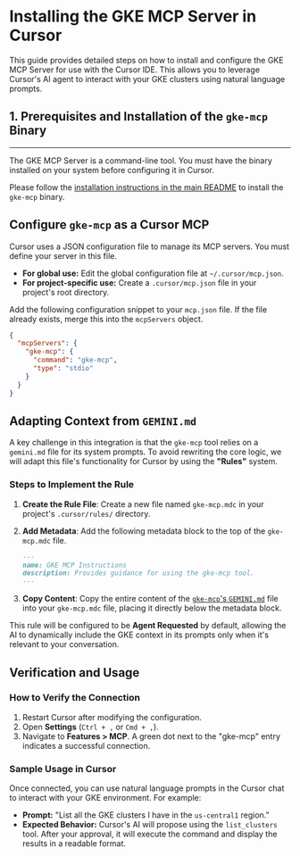 # Installing the GKE MCP Server in Cursor

This guide provides detailed steps on how to install and configure the GKE MCP Server for use with the Cursor IDE. This allows you to leverage Cursor's AI agent to interact with your GKE clusters using natural language prompts.

## 1\. Prerequisites and Installation of the `gke-mcp` Binary

-----

The GKE MCP Server is a command-line tool. You must have the binary installed on your system before configuring it in Cursor.

Please follow the [installation instructions in the main README](../../README.md#install-the-mcp-server) to install the `gke-mcp` binary.

## Configure `gke-mcp` as a Cursor MCP

Cursor uses a JSON configuration file to manage its MCP servers. You must define your server in this file.

  * **For global use:** Edit the global configuration file at `~/.cursor/mcp.json`.
  * **For project-specific use:** Create a `.cursor/mcp.json` file in your project's root directory.

Add the following configuration snippet to your `mcp.json` file. If the file already exists, merge this into the `mcpServers` object.

```json
{
  "mcpServers": {
    "gke-mcp": {
      "command": "gke-mcp",
      "type": "stdio"
    }
  }
}
```

## Adapting Context from `GEMINI.md`

A key challenge in this integration is that the `gke-mcp` tool relies on a `gemini.md` file for its system prompts. To avoid rewriting the core logic, we will adapt this file's functionality for Cursor by using the **"Rules"** system.

### Steps to Implement the Rule

1.  **Create the Rule File**: Create a new file named `gke-mcp.mdc` in your project's `.cursor/rules/` directory.

2.  **Add Metadata**: Add the following metadata block to the top of the `gke-mcp.mdc` file.

    ```markdown
    ---
    name: GKE MCP Instructions
    description: Provides guidance for using the gke-mcp tool.
    ---
    ```

3.  **Copy Content**: Copy the entire content of the [`gke-mcp`'s `GEMINI.md`](../../pkg/install/GEMINI.md) file into your `gke-mcp.mdc` file, placing it directly below the metadata block.

This rule will be configured to be **Agent Requested** by default, allowing the AI to dynamically include the GKE context in its prompts only when it's relevant to your conversation.

## Verification and Usage

### How to Verify the Connection

1.  Restart Cursor after modifying the configuration.
2.  Open **Settings** (`Ctrl + ,` or `Cmd + ,`).
3.  Navigate to **Features \> MCP**. A green dot next to the "gke-mcp" entry indicates a successful connection.

### Sample Usage in Cursor

Once connected, you can use natural language prompts in the Cursor chat to interact with your GKE environment. For example:

  * **Prompt:** "List all the GKE clusters I have in the `us-central1` region."
  * **Expected Behavior:** Cursor's AI will propose using the `list_clusters` tool. After your approval, it will execute the command and display the results in a readable format.
